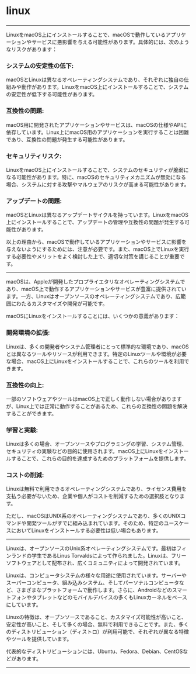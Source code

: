 # linux
### 

---

LinuxをmacOS上にインストールすることで、macOSで動作しているアプリケーションやサービスに悪影響を与える可能性があります。具体的には、次のようなリスクがあります：

### システムの安定性の低下: 
macOSとLinuxは異なるオペレーティングシステムであり、それぞれに独自の仕組みや動作があります。LinuxをmacOS上にインストールすることで、システムの安定性が低下する可能性があります。
### 互換性の問題: 
macOS用に開発されたアプリケーションやサービスは、macOSの仕様やAPIに依存しています。Linux上にmacOS用のアプリケーションを実行することは困難であり、互換性の問題が発生する可能性があります。
### セキュリティリスク: 
LinuxをmacOS上にインストールすることで、システムのセキュリティが脆弱になる可能性があります。特に、macOSのセキュリティメカニズムが無効になる場合、システムに対する攻撃やマルウェアのリスクが高まる可能性があります。
### アップデートの問題: 
macOSとLinuxは異なるアップデートサイクルを持っています。LinuxをmacOS上にインストールすることで、アップデートの管理や互換性の問題が発生する可能性があります。

以上の理由から、macOSで動作しているアプリケーションやサービスに影響を与えないようにするためには、注意が必要です。また、macOS上でLinuxを実行する必要性やメリットをよく検討した上で、適切な対策を講じることが重要です。

---

macOSは、Appleが開発したプロプライエタリなオペレーティングシステムであり、macOS上で動作するアプリケーションやサービスが豊富に提供されています。一方、Linuxはオープンソースのオペレーティングシステムであり、広範囲にわたるカスタマイズや開発が可能です。

macOSにLinuxをインストールすることには、いくつかの意義があります：

### 開発環境の拡張: 
Linuxは、多くの開発者やシステム管理者にとって標準的な環境であり、macOSとは異なるツールやリソースが利用できます。特定のLinuxツールや環境が必要な場合、macOS上にLinuxをインストールすることで、これらのツールを利用できます。
### 互換性の向上: 
一部のソフトウェアやツールはmacOS上で正しく動作しない場合がありますが、Linux上では正常に動作することがあるため、これらの互換性の問題を解決することができます。
### 学習と実験: 
Linuxは多くの場合、オープンソースやプログラミングの学習、システム管理、セキュリティの実験などの目的に使用されます。macOS上にLinuxをインストールすることで、これらの目的を達成するためのプラットフォームを提供します。
### コストの削減: 
Linuxは無料で利用できるオペレーティングシステムであり、ライセンス費用を支払う必要がないため、企業や個人がコストを削減するための選択肢となります。

ただし、macOSはUNIX系のオペレーティングシステムであり、多くのUNIXコマンドや開発ツールがすでに組み込まれています。そのため、特定のユースケースにおいてLinuxをインストールする必要性は低い場合もあります。

---


Linuxは、オープンソースのUnix系オペレーティングシステムです。最初はフィンランドの学生であるLinus Torvaldsによって作られました。Linuxは、フリーソフトウェアとして配布され、広くコミュニティによって開発されています。

Linuxは、コンピュータシステムの様々な用途に使用されています。サーバーやスーパーコンピュータ、組み込みシステム、そしてパーソナルコンピュータなど、さまざまなプラットフォームで動作します。さらに、Androidなどのスマートフォンやタブレットなどのモバイルデバイスの多くもLinuxカーネルをベースにしています。

Linuxの特徴は、オープンソースであること、カスタマイズ可能性が高いこと、安定性が高いこと、そして多くの場合、無料で利用できることです。また、多くのディストリビューション（ディストロ）が利用可能で、それぞれが異なる特徴やツールを提供しています。

代表的なディストリビューションには、Ubuntu、Fedora、Debian、CentOSなどがあります。

---

